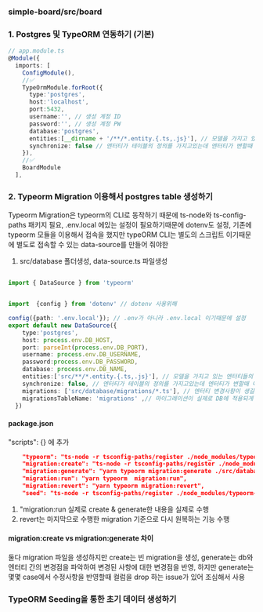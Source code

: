 ### simple-board/src/board


### 1. Postgres 및 TypeORM 연동하기 (기본)
```typescript
// app.module.ts
@Module({
  imports: [
    ConfigModule(),
    //✅
    TypeOrmModule.forRoot({
      type:'postgres',
      host:'localhost',
      port:5432,
      username:'', // 생성 계정 ID
      password:'', // 생성 계정 PW
      database:'postgres',
      entities:[__dirname + '/**/*.entity.{.ts,.js}'], // 모델을 가지고 있는 엔터티들의 위치
      synchronize: false // 엔터티가 테이블의 정의를 가지고있는데 엔터티가 변할때 이 변환값을 실제 DB에 반영할건지,(false 추천)
    }),
    //✅
    BoardModule
  ],
```

### 2. Typeorm Migration 이용해서 postgres table 생성하기
Typeorm Migration은 typeorm의 CLI로 동작하기 때문에 ts-node와 ts-config-paths 패키지 필요, .env.local 에있는 설정이 필요하기때문에 dotenv도 설정, 기존에 typeorm 모듈을 이용해서 접속을 했지만 typeORM CLI는 별도의 스크립트 이기때문에 별도로 접속할 수 있는 data-source를 만들어 줘야한
1. src/database 폴더생성, data-source.ts 파일생성
```typescript

import { DataSource } from 'typeorm'


import  {config } from 'dotenv' // dotenv 사용위해

config({path: '.env.local'}); // .env가 아니라 .env.local 이기때문에 설정
export default new DataSource({
    type:'postgres',
    host: process.env.DB_HOST,
    port: parseInt(process.env.DB_PORT),
    username: process.env.DB_USERNAME,
    password:process.env.DB_PASSWORD,
    database: process.env.DB_NAME,
    entities:['src/**/*.entity.{.ts,.js}'], // 모델을 가지고 있는 엔터티들의 위치
    synchronize: false, // 엔터티가 테이블의 정의를 가지고있는데 엔터티가 변할때 이 변환값을 실제 DB에 반영할건지,(false 추천)
    migrations: ['src/database/migrations/*.ts'], // 엔터티 변경사항이 생길 경우 이변경 사항에 대한 변경점들을 파일로 생성하여 저장하게 되는데 이파일들이 어디에 저장될지에 대한 경로
    migrationsTableName: 'migrations' ,// 마이그레이션이 실제로 DB에 적용되게 되면 적용한 내용에 대한 내용들이 기록이 되는데 이테이블에 대한 내용도 정의하기 위해
  })
```
#### package.json
"scripts": {} 에 추가
```json
    "typeorm": "ts-node -r tsconfig-paths/register ./node_modules/typeorm/cli.js --dataSource ./src/database/data-source.ts",
    "migration:create": "ts-node -r tsconfig-paths/register ./node_modules/typeorm/cli.js migration:create ./src/database/migrations/Migration",
    "migration:generate": "yarn typeorm migration:generate ./src/database/migrations/Migration",
    "migration:run": "yarn typeorm  migration:run",
    "migration:revert": "yarn typeorm migration:revert",
    "seed": "ts-node -r tsconfig-paths/register ./node_modules/typeorm-extension/dist/cli/index.js seed",
```
1. "migration:run 실제로 create & generate한 내용을 실제로 수행
2. revert는 마지막으로 수행한 migration 기준으로 다시 원복하는 기능 수행
#### migration:create vs migration:generate 차이
둘다 migration 파일을 생성하지만 create는 빈 migration을 생성, generate는 db와 엔터티 간의 변경점을 파악하여 변경된 사항에 대한 변경점을 반영, 하지만 generate는 몇몇 case에서 수정사항을 반영할때 컬럼을 drop 하는 issue가 있어 조심해서 사용

### TypeORM Seeding을 통한 초기 데이터 생성하기

